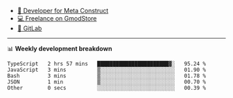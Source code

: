 - [🎈 Developer for Meta Construct](https://metastruct.net)
- [💻 Freelance on GmodStore](https://www.gmodstore.com/users/Tenrys)
- [🦊 GitLab](https://gitlab.com/Tenrys)

---

📊 **Weekly development breakdown**
<!--START_SECTION:waka-->

```text
TypeScript   2 hrs 57 mins   ███████████████████████▓░   95.24 %
JavaScript   3 mins          ▒░░░░░░░░░░░░░░░░░░░░░░░░   01.90 %
Bash         3 mins          ▒░░░░░░░░░░░░░░░░░░░░░░░░   01.78 %
JSON         1 min           ▒░░░░░░░░░░░░░░░░░░░░░░░░   00.70 %
Other        0 secs          ░░░░░░░░░░░░░░░░░░░░░░░░░   00.39 %
```

<!--END_SECTION:waka-->
